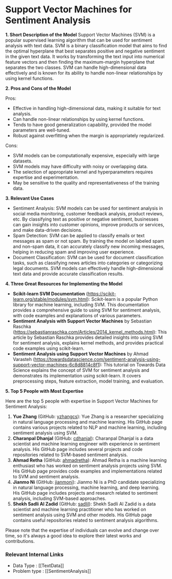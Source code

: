 # Support Vector Machines for Sentiment Analysis

**1. Short Description of the Model**
Support Vector Machines (SVM) is a popular supervised learning algorithm that can be used for sentiment analysis with text data. SVM is a binary classification model that aims to find the optimal hyperplane that best separates positive and negative sentiment in the given text data. It works by transforming the text input into numerical feature vectors and then finding the maximum-margin hyperplane that separates the two classes. SVM can handle high-dimensional data effectively and is known for its ability to handle non-linear relationships by using kernel functions.

**2. Pros and Cons of the Model**

Pros:
- Effective in handling high-dimensional data, making it suitable for text analysis.
- Can handle non-linear relationships by using kernel functions.
- Tends to have good generalization capability, provided the model parameters are well-tuned.
- Robust against overfitting when the margin is appropriately regularized.

Cons:
- SVM models can be computationally expensive, especially with large datasets.
- SVM models may have difficulty with noisy or overlapping data.
- The selection of appropriate kernel and hyperparameters requires expertise and experimentation.
- May be sensitive to the quality and representativeness of the training data.

**3. Relevant Use Cases**

- Sentiment Analysis: SVM models can be used for sentiment analysis in social media monitoring, customer feedback analysis, product reviews, etc. By classifying text as positive or negative sentiment, businesses can gain insights into customer opinions, improve products or services, and make data-driven decisions.
- Spam Detection: SVM can be applied to classify emails or text messages as spam or not spam. By training the model on labeled spam and non-spam data, it can accurately classify new incoming messages, helping in reducing spam and improving user experience.
- Document Classification: SVM can be used for document classification tasks, such as classifying news articles into categories or categorizing legal documents. SVM models can effectively handle high-dimensional text data and provide accurate classification results.

**4. Three Great Resources for Implementing the Model**

- **Scikit-learn SVM Documentation** (https://scikit-learn.org/stable/modules/svm.html): Scikit-learn is a popular Python library for machine learning, including SVM. This documentation provides a comprehensive guide to using SVM for sentiment analysis, with code examples and explanations of various parameters.
- **Sentiment Analysis with Support Vector Machines** by Sebastian Raschka (https://sebastianraschka.com/Articles/2014_kernel_methods.html): This article by Sebastian Raschka provides detailed insights into using SVM for sentiment analysis, explains kernel methods, and provides practical code examples using scikit-learn.
- **Sentiment Analysis using Support Vector Machines** by Ahmad Varasteh (https://towardsdatascience.com/sentiment-analysis-using-support-vector-machines-6c8d8814c8f1): This tutorial on Towards Data Science explains the concept of SVM for sentiment analysis and demonstrates its implementation using scikit-learn. It covers preprocessing steps, feature extraction, model training, and evaluation.

**5. Top 5 People with Most Expertise**

Here are the top 5 people with expertise in Support Vector Machines for Sentiment Analysis:

1. **Yue Zhang** (GitHub: [yzhangcs](https://github.com/yzhangcs)): Yue Zhang is a researcher specializing in natural language processing and machine learning. His GitHub page contains various projects related to NLP and machine learning, including sentiment analysis using SVM.
2. **Charanpal Dhanjal** (GitHub: [cdhanjal](https://github.com/cdhanjal)): Charanpal Dhanjal is a data scientist and machine learning engineer with experience in sentiment analysis. His GitHub page includes several projects and code repositories related to SVM-based sentiment analysis.
3. **Ahmad Retha** (GitHub: [ahmadretha](https://github.com/ahmadretha)): Ahmad Retha is a machine learning enthusiast who has worked on sentiment analysis projects using SVM. His GitHub page provides code examples and implementations related to SVM and sentiment analysis.
4. **Jianmo Ni** (GitHub: [jianmoni](https://github.com/jianmoni)): Jianmo Ni is a PhD candidate specializing in natural language processing, machine learning, and deep learning. His GitHub page includes projects and research related to sentiment analysis, including SVM-based approaches.
5. **Shekh Sadli Al Zadid** (GitHub: [sadlil](https://github.com/sadlil)): Shekh Sadli Al Zadid is a data scientist and machine learning practitioner who has worked on sentiment analysis using SVM and other models. His GitHub page contains useful repositories related to sentiment analysis algorithms.

Please note that the expertise of individuals can evolve and change over time, so it's always a good idea to explore their latest works and contributions.


 ### Relevant Internal Links
- Data Type : [[TextData]]
- Problem type : [[SentimentAnalysis]]
